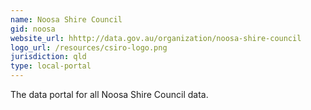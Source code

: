 ```yaml
---
name: Noosa Shire Council
gid: noosa
website_url: hhttp://data.gov.au/organization/noosa-shire-council
logo_url: /resources/csiro-logo.png
jurisdiction: qld
type: local-portal
---
```


The data portal for all Noosa Shire Council data.